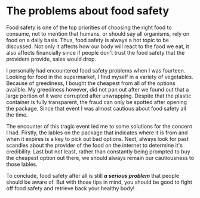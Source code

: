 # The problems about food safety

Food safety is one of the top priorities of choosing the right food to consume, not to mention that
humans, or should say all organisms, rely on food on a daily basis. Thus, food safety is always a hot
topic to be discussed. Not only it affects how our body will react to the food we eat, it also
affects financially since if people don't trust the food safety that the providers provide, sales
would drop.

I personally had encountered food safety problems when I was fourteen. Looking for food in the
supermarket, I find myself in a variety of vegetables. Because of greediness, I bought the cheapest
from all of the options availble. My greediness however, did not pan out after we found out that a
large portion of it were corrupted after unwrapping. Despite that the plastic container is fully
transparent, the fraud can only be spotted after opening the package. Since that event I was almost
cautious about food safety all the time.

The encounter of this tragic event led me to some solutions for the concern I had. Firstly, the
lables on the package that indicates where it is from and when it expires is a key to pick out bad
options. Next, always look for past scandles about the provider of the food on the internet to
determine it's credibility. Last but not least, rather than constantly being prompted to buy the
cheapest option out there, we should always remain our cautiousness to those lables.

To conclude, food safety after all is still ***a serious problem*** that people should be aware of.
But with those tips in mind, you should be good to fight off food safety and retrieve back your
healthy body!
